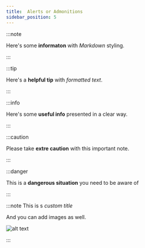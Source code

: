 ```yaml
---
title:  Alerts or Admonitions
sidebar_position: 5
---
```


:::note

Here's some **informaton** with _Markdown_ styling.

:::

:::tip

Here's a **helpful tip** with _formatted text_.

:::

:::info

Here's some **useful info** presented in a clear way.

:::

:::caution

Please take **extre caution** with this important note.

:::

:::danger

This is a **dangerous situation** you need to be aware of

:::

:::note This is s _custom title_

And you can add images as well.

![alt text](https://picsum.photos/600/400)

:::